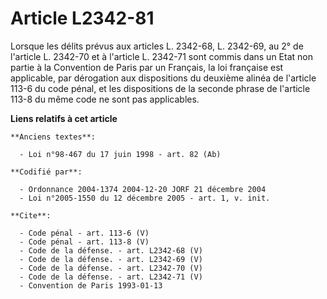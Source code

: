 # Article L2342-81

Lorsque les délits prévus aux articles L. 2342-68, L. 2342-69, au 2° de l'article L. 2342-70 et à l'article L. 2342-71 sont
commis dans un Etat non partie à la Convention de Paris par un Français, la loi française est applicable, par dérogation aux
dispositions du deuxième alinéa de l'article 113-6 du code pénal, et les dispositions de la seconde phrase de l'article 113-8
du même code ne sont pas applicables.

**Liens relatifs à cet article**

	**Anciens textes**:

	  - Loi n°98-467 du 17 juin 1998 - art. 82 (Ab)

	**Codifié par**:

	  - Ordonnance 2004-1374 2004-12-20 JORF 21 décembre 2004
	  - Loi n°2005-1550 du 12 décembre 2005 - art. 1, v. init.

	**Cite**:

	  - Code pénal - art. 113-6 (V)
	  - Code pénal - art. 113-8 (V)
	  - Code de la défense. - art. L2342-68 (V)
	  - Code de la défense. - art. L2342-69 (V)
	  - Code de la défense. - art. L2342-70 (V)
	  - Code de la défense. - art. L2342-71 (V)
	  - Convention de Paris 1993-01-13

